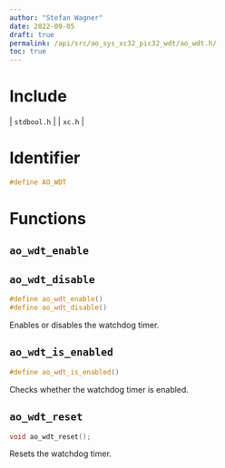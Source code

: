 ```yaml
---
author: "Stefan Wagner"
date: 2022-09-05
draft: true
permalink: /api/src/ao_sys_xc32_pic32_wdt/ao_wdt.h/
toc: true
---
```


# Include

| `stdbool.h` |
| `xc.h` |

# Identifier

```c
#define AO_WDT
```

# Functions

## `ao_wdt_enable`
## `ao_wdt_disable`

```c
#define ao_wdt_enable()
#define ao_wdt_disable()
```

Enables or disables the watchdog timer.

## `ao_wdt_is_enabled`

```c
#define ao_wdt_is_enabled()
```

Checks whether the watchdog timer is enabled.

## `ao_wdt_reset`

```c
void ao_wdt_reset();
```

Resets the watchdog timer.
